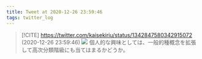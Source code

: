 ```yaml
---
title: Tweet at 2020-12-26 23:59:46
tags: twitter_log
---
```


> [!CITE] https://twitter.com/kaisekiriu/status/1342847580342915072 (2020-12-26 23:59:46)
> ![](https://twitter.com/kaisekiriu/status/1342847580342915072)
> 個人的な興味としては、一般的種概念を拡張して高次分類階級にも当てはまるかどうか。
